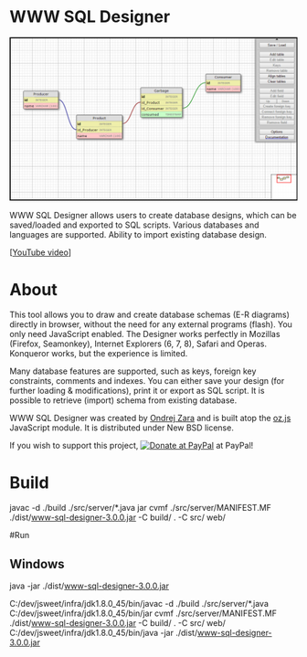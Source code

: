 # WWW SQL Designer

![WWW SQL Designer](https://raw.githubusercontent.com/nidorx/wwwsqldesigner/master/src/web/assets/images/screen.png)

WWW SQL Designer allows users to create database designs, which can be saved/loaded and exported to SQL scripts. Various databases and languages are supported. Ability to import existing database design.

[[YouTube video](http://www.youtube.com/watch?v=hCQzJx9AKhU)]

# About

This tool allows you to draw and create database schemas (E-R diagrams) directly in browser, without the need for any external programs (flash). You only need JavaScript enabled.
The Designer works perfectly in Mozillas (Firefox, Seamonkey), Internet Explorers (6, 7, 8), Safari and Operas. Konqueror works, but the experience is limited.

Many database features are supported, such as keys, foreign key constraints, comments and indexes. You can either save your design (for further loading & modifications), print it or export as SQL script. It is possible to retrieve (import) schema from existing database.

WWW SQL Designer was created by [Ondrej Zara](http://ondras.zarovi.cz/) and is built atop the [oz.js](http://code.google.com/p/oz-js/) JavaScript module. It is distributed under New BSD license.

If you wish to support this project, <a href='https://www.paypal.com/cgi-bin/webscr?cmd=_s-xclick&hosted_button_id=3340079'><img src='https://www.paypal.com/en_GB/i/btn/btn_donate_LG.gif' alt='Donate at PayPal' title='Donate at PayPal' /></a> at PayPal!




# Build


javac -d ./build ./src/server/*.java
jar cvmf ./src/server/MANIFEST.MF ./dist/www-sql-designer-3.0.0.jar -C build/ . -C src/ web/


#Run

## Windows
java -jar ./dist/www-sql-designer-3.0.0.jar



C:/dev/jsweet/infra/jdk1.8.0_45/bin/javac -d ./build ./src/server/*.java
C:/dev/jsweet/infra/jdk1.8.0_45/bin/jar cvmf ./src/server/MANIFEST.MF ./dist/www-sql-designer-3.0.0.jar -C build/ . -C src/ web/
C:/dev/jsweet/infra/jdk1.8.0_45/bin/java -jar ./dist/www-sql-designer-3.0.0.jar